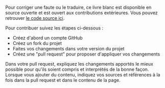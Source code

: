 Pour corriger une faute ou le traduire, ce livre blanc est disponible en source ouverte et est ouvert aux contributions extérieures. Vous pouvez retrouver [le code source ici][1].

Pour contribuer suivez les étapes ci-dessous :

- Créez d'abord un compte GitHub
- Créez un fork du projet
- Faites vos changements dans votre version du projet
- Créez une "pull request" pour proposer d'appliquer vos changements

Dans votre pull request, expliquez les changements apportés le mieux possible pour qu'ils soient compris et interprétés de la bonne façon. Lorsque vous ajouter du contenu, indiquez vos sources et références à la fois dans la pull request et dans le contenu de la page.

[1]: https://github.com/sundowndev/livre-blanc-video